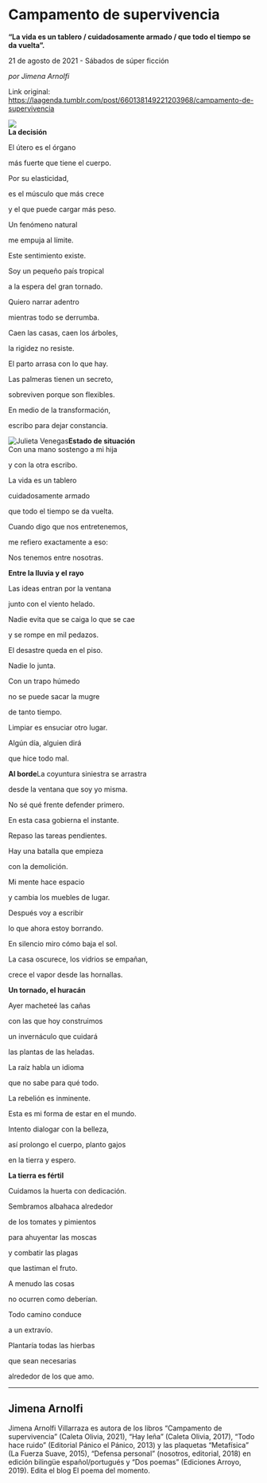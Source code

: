 # Campamento de supervivencia

**“La vida es un tablero / cuidadosamente armado / que todo el tiempo se da vuelta”.**

21 de agosto de 2021 - Sábados de súper ficción

_por Jimena Arnolfi_

Link original: https://laagenda.tumblr.com/post/660138149221203968/campamento-de-supervivencia

![](https://64.media.tumblr.com/380be5e81ec58cd3bc5c0af7febd8ca3/711eda21a5bafa0c-f3/s500x750/9ece5b28d65546fee5ae6410a4467c70c66244c6.jpg)  
**La decisión**  
  


El útero es el órgano

más fuerte que tiene el cuerpo.

Por su elasticidad,

es el músculo que más crece

y el que puede cargar más peso.

Un fenómeno natural

me empuja al límite.

Este sentimiento existe.

Soy un pequeño país tropical

a la espera del gran tornado.

Quiero narrar adentro

mientras todo se derrumba.

Caen las casas, caen los árboles,

la rigidez no resiste.

El parto arrasa con lo que hay.

Las palmeras tienen un secreto,

sobreviven porque son flexibles.

En medio de la transformación,

escribo para dejar constancia.

![Julieta Venegas](https://64.media.tumblr.com/7005d6acaf453a5a90682719926a6825/711eda21a5bafa0c-b6/s250x400/4116eb4c2b65c6c803008794a7317d133b24ea1c.jpg)**Estado de situación**  
Con una mano sostengo a mi hija

y con la otra escribo.

La vida es un tablero

cuidadosamente armado

que todo el tiempo se da vuelta.

Cuando digo que nos entretenemos,

me refiero exactamente a eso:

Nos tenemos entre nosotras.

**Entre la lluvia y el rayo**

Las ideas entran por la ventana

junto con el viento helado.

Nadie evita que se caiga lo que se cae

y se rompe en mil pedazos.

El desastre queda en el piso.

Nadie lo junta.

Con un trapo húmedo

no se puede sacar la mugre

de tanto tiempo.

Limpiar es ensuciar otro lugar.

Algún día, alguien dirá

que hice todo mal.

**Al borde**La coyuntura siniestra se arrastra

desde la ventana que soy yo misma.

No sé qué frente defender primero.

En esta casa gobierna el instante.

Repaso las tareas pendientes.

Hay una batalla que empieza

con la demolición.

Mi mente hace espacio

y cambia los muebles de lugar.

Después voy a escribir

lo que ahora estoy borrando.

En silencio miro cómo baja el sol.

La casa oscurece, los vidrios se empañan,

crece el vapor desde las hornallas.

**Un tornado, el huracán**

Ayer macheteé las cañas

con las que hoy construimos

un invernáculo que cuidará

las plantas de las heladas.

La raíz habla un idioma

que no sabe para qué todo.

La rebelión es inminente.

Esta es mi forma de estar en el mundo.

Intento dialogar con la belleza,

así prolongo el cuerpo, planto gajos

en la tierra y espero.

**La tierra es fértil**

Cuidamos la huerta con dedicación.

Sembramos albahaca alrededor

de los tomates y pimientos

para ahuyentar las moscas

y combatir las plagas

que lastiman el fruto.

A menudo las cosas

no ocurren como deberían.

Todo camino conduce

a un extravío.

Plantaría todas las hierbas

que sean necesarias

alrededor de los que amo.

  




---

 Jimena Arnolfi
---------------

Jimena Arnolfi Villarraza es autora de los libros “Campamento de supervivencia” (Caleta Olivia, 2021), “Hay leña” (Caleta Olivia, 2017), “Todo hace ruido” (Editorial Pánico el Pánico, 2013) y las plaquetas “Metafísica” (La Fuerza Suave, 2015), “Defensa personal” (nosotros, editorial, 2018) en edición bilingüe español/portugués y “Dos poemas” (Ediciones Arroyo, 2019).  Edita el blog El poema del momento.

